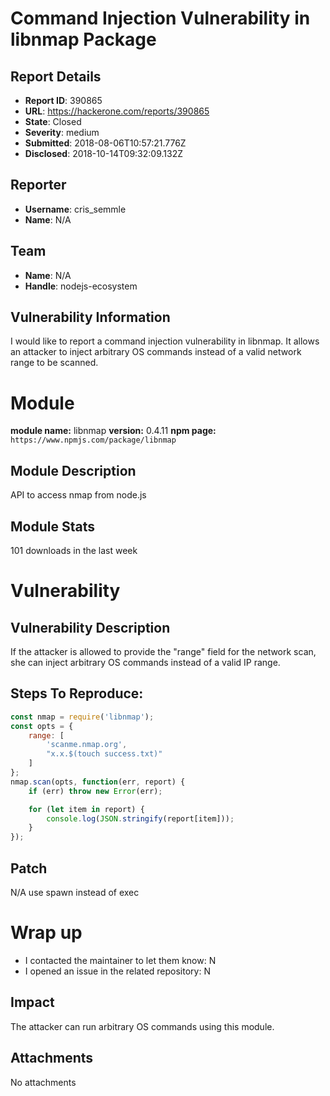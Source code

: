 # Command Injection Vulnerability in libnmap Package

## Report Details
- **Report ID**: 390865
- **URL**: https://hackerone.com/reports/390865
- **State**: Closed
- **Severity**: medium
- **Submitted**: 2018-08-06T10:57:21.776Z
- **Disclosed**: 2018-10-14T09:32:09.132Z

## Reporter
- **Username**: cris_semmle
- **Name**: N/A

## Team
- **Name**: N/A
- **Handle**: nodejs-ecosystem

## Vulnerability Information
I would like to report a command injection vulnerability in libnmap.
It allows an attacker to inject arbitrary OS commands instead of a valid network range to be scanned.

# Module

**module name:** libnmap
**version:** 0.4.11
**npm page:** `https://www.npmjs.com/package/libnmap`

## Module Description

API to access nmap from node.js

## Module Stats

101 downloads in the last week

# Vulnerability

## Vulnerability Description

If the attacker is allowed to provide the "range" field for the network scan, she can inject arbitrary OS commands instead of a valid IP range.

## Steps To Reproduce:

```js
const nmap = require('libnmap');
const opts = {
    range: [
        'scanme.nmap.org',
        "x.x.$(touch success.txt)"
    ]
};
nmap.scan(opts, function(err, report) {
    if (err) throw new Error(err);

    for (let item in report) {
        console.log(JSON.stringify(report[item]));
    }
});
```

## Patch

N/A use spawn instead of exec

# Wrap up

- I contacted the maintainer to let them know: N
- I opened an issue in the related repository: N

## Impact

The attacker can run arbitrary OS commands using this module.

## Attachments
No attachments

